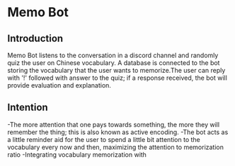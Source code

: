 # Memo Bot 
## Introduction 
Memo Bot listens to the conversation in a discord channel and randomly quiz the user on Chinese vocabulary. A database is connected to the bot storing the vocabulary that the user wants to memorize.The user can reply with '!' followed with answer to the quiz; if a response received, the bot will provide evaluation and explanation.
## Intention 
-The more attention that one pays towards something, the more they will remember the thing; this is also known as active encoding.
-The bot acts as a little reminder aid for the user to spend a little bit attention to the vocabulary every now and then, maximizing the attention to memorization ratio
-Integrating vocabulary memorization with 
